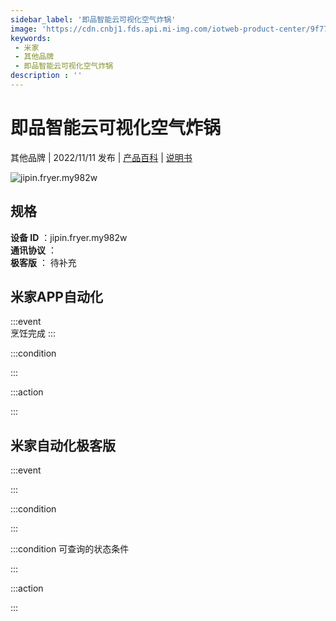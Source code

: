 ```yaml
---
sidebar_label: '即品智能云可视化空气炸锅'
image: 'https://cdn.cnbj1.fds.api.mi-img.com/iotweb-product-center/9f771b9a7a5bf7004c11da7ab95b4673_1665283995245.png?GalaxyAccessKeyId=AKVGLQWBOVIRQ3XLEW&Expires=9223372036854775807&Signature=sWlq+yocK6VOfoXoy6fC/ElB6a0='
keywords: 
 - 米家
 - 其他品牌
 - 即品智能云可视化空气炸锅
description : ''
---
```

# 即品智能云可视化空气炸锅

其他品牌 | 2022/11/11 发布 | [产品百科](https://home.mi.com/webapp/content/baike/product/index.html?model=jipin.fryer.my982w/) | [说明书](https://home.mi.com/views/introduction.html?model=jipin.fryer.my982w&region=cn)

![jipin.fryer.my982w](https://cdn.cnbj1.fds.api.mi-img.com/iotweb-product-center/9f771b9a7a5bf7004c11da7ab95b4673_1665283995245.png?GalaxyAccessKeyId=AKVGLQWBOVIRQ3XLEW&Expires=9223372036854775807&Signature=sWlq+yocK6VOfoXoy6fC/ElB6a0=)

## 规格  
> 
**设备 ID** ：jipin.fryer.my982w  
**通讯协议** ：  
**极客版**  ： 待补充 


## 米家APP自动化  

:::event  
烹饪完成
:::

:::condition  

:::

:::action   

:::

## 米家自动化极客版  

:::event  

:::

:::condition  

:::

:::condition 可查询的状态条件  

:::

:::action  

:::

        

